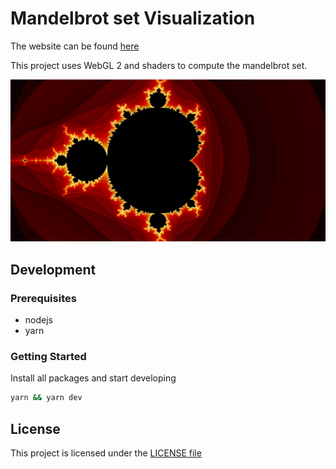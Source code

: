 # Mandelbrot set Visualization

The website can be found [here](https://sushiwaumai.github.io/Mandelbrot-Visualization/)

This project uses WebGL 2 and shaders to compute the mandelbrot set.

![Screenshot](./.github/images/screenshot.png)

## Development

### Prerequisites
- nodejs
- yarn

### Getting Started

Install all packages and start developing
```bash
yarn && yarn dev
```

## License

This project is licensed under the [LICENSE file](LICENSE)
